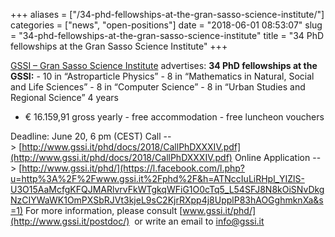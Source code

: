+++
aliases = ["/34-phd-fellowships-at-the-gran-sasso-science-institute/"]
categories = ["news", "open-positions"]
date = "2018-06-01 08:53:07"
slug = "34-phd-fellowships-at-the-gran-sasso-science-institute"
title = "34 PhD fellowships at the Gran Sasso Science Institute"
+++

[GSSI – Gran Sasso Science Institute](http://gssi.it/) advertises:  **34 PhD fellowships at
the GSSI:** - 10 in “Astroparticle Physics” - 8 in “Mathematics in
Natural, Social and Life Sciences” - 8 in “Computer Science” - 8 in
“Urban Studies and Regional Science”  4 years
- € 16.159,91 gross yearly - free accommodation - free luncheon vouchers

Deadline: June 20, 6 pm (CEST)  Call
--&gt; [http://www.gssi.it/phd/docs/2018/CallPhDXXXIV.pdf](http://www.gssi.it/phd/docs/2018/CallPhDXXXIV.pdf)
Online Application
--&gt; [http://www.gssi.it/phd/](https://l.facebook.com/l.php?u=http%3A%2F%2Fwww.gssi.it%2Fphd%2F&h=ATNccIuLiRHpl_YIZlS-U3O15AaMcfgKFQJMARlvrvFkWTgkqWFiG1O0cTq5_L54SFJ8N8kOiSNvDkgNzCIYWaWK1OmPXSbRJVt3kjeL9sC2KjrRXpp4j8UpplP83hAOGghmknXa&s=1)
 For more
information, please
consult [www.gssi.it/phd/](http://www.gssi.it/postdoc/)  or write an
email to [info@gssi.it](info@gssi.it)  
